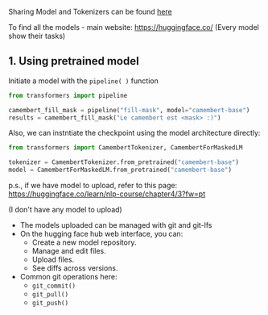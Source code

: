 Sharing Model and Tokenizers can be found [here](https://huggingface.co/learn/nlp-course/chapter4/1?fw=pt)

To find all the models - main website: https://huggingface.co/ (Every model show their tasks)

## 1. Using pretrained model

Initiate a model with the `pipeline( )` function

```python
from transformers import pipeline

camembert_fill_mask = pipeline("fill-mask", model="camembert-base")
results = camembert_fill_mask("Le camembert est <mask> :)")
```

Also, we can instntiate the checkpoint using the model architecture directly:

```python
from transformers import CamembertTokenizer, CamembertForMaskedLM

tokenizer = CamembertTokenizer.from_pretrained("camembert-base")
model = CamembertForMaskedLM.from_pretrained("camembert-base")
```

p.s., if we have model to upload, refer to this page: https://huggingface.co/learn/nlp-course/chapter4/3?fw=pt

(I don't have any model to upload)

- The models uploaded can be managed with git and git-lfs
- On the hugging face hub web interface, you can:
  - Create a new model repository.
  - Manage and edit files.
  - Upload files.
  - See diffs across versions.
- Common git operations here:
  - `git_commit()`
  - `git_pull()`
  - `git_push()`





